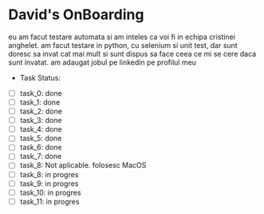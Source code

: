 # David's OnBoarding
eu am facut testare automata si am inteles ca voi fi in echipa cristinei anghelet.
am facut testare in python, cu selenium si unit test, dar sunt doresc sa invat cat mai mult si sunt dispus sa face ceea ce mi se cere daca sunt invatat.
am adaugat jobul pe linkedin pe profilul meu

- Task Status:
- [ ] task_0: done
- [ ] task_1: done
- [ ] task_2: done
- [ ] task_3: done
- [ ] task_4: done
- [ ] task_5: done
- [ ] task_6: done
- [ ] task_7: done
- [ ] task_8: Not aplicable. folosesc MacOS
- [ ] task_8: in progres
- [ ] task_9: in progres
- [ ] task_10: in progres
- [ ] task_11: in progres
